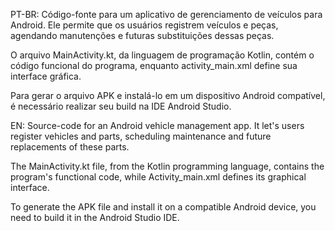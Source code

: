 PT-BR: Código-fonte para um aplicativo de gerenciamento de veículos para Android. Ele permite que os usuários registrem veículos e peças, agendando manutenções e futuras substituições dessas peças.

O arquivo MainActivity.kt, da linguagem de programação Kotlin, contém o código funcional do programa, enquanto activity_main.xml define sua interface gráfica.

Para gerar o arquivo APK e instalá-lo em um dispositivo Android compatível, é necessário realizar seu build na IDE Android Studio.

EN: Source-code for an Android vehicle management app. It let's users register vehicles and parts, scheduling maintenance and future replacements of these parts.

The MainActivity.kt file, from the Kotlin programming language, contains the program's functional code, while Activity_main.xml defines its graphical interface.

To generate the APK file and install it on a compatible Android device, you need to build it in the Android Studio IDE.
